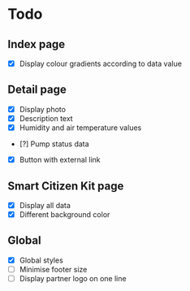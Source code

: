 # Todo

## Index page

- [x] Display colour gradients according to data value

## Detail page

- [x] Display photo
- [x] Description text
- [x] Humidity and air temperature values
- [?] Pump status data
- [x] Button with external link

## Smart Citizen Kit page

- [x] Display all data
- [x] Different background color

## Global

- [x] Global styles
- [ ] Minimise footer size
- [ ] Display partner logo on one line
